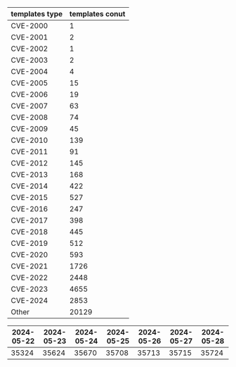 | templates type | templates conut | 
| --- | --- | 
| CVE-2000 | 1 |
| CVE-2001 | 2 |
| CVE-2002 | 1 |
| CVE-2003 | 2 |
| CVE-2004 | 4 |
| CVE-2005 | 15 |
| CVE-2006 | 19 |
| CVE-2007 | 63 |
| CVE-2008 | 74 |
| CVE-2009 | 45 |
| CVE-2010 | 139 |
| CVE-2011 | 91 |
| CVE-2012 | 145 |
| CVE-2013 | 168 |
| CVE-2014 | 422 |
| CVE-2015 | 527 |
| CVE-2016 | 247 |
| CVE-2017 | 398 |
| CVE-2018 | 445 |
| CVE-2019 | 512 |
| CVE-2020 | 593 |
| CVE-2021 | 1726 |
| CVE-2022 | 2448 |
| CVE-2023 | 4655 |
| CVE-2024 | 2853 |
| Other | 20129 |


|2024-05-22 | 2024-05-23 | 2024-05-24 | 2024-05-25 | 2024-05-26 | 2024-05-27 | 2024-05-28|
|--- | ------ | ------ | ------ | ------ | ------ | ---|
|35324 | 35624 | 35670 | 35708 | 35713 | 35715 | 35724|
